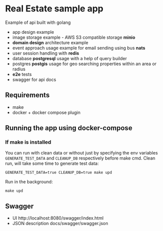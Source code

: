 # Real Estate sample app

Example of api built with golang

- app design example
- image storage example - AWS S3 compatible storage **minio**
- **domain design** architecture example
- event approach usage example for email sending using bus **nats**
- user session handling with **redis**
- database **postgresql** usage with a help of query builder
- postgres **postgis** usage for geo searching properties within an area or radius 
- **e2e** tests
- swagger for api docs

## Requirements

- make
- docker + docker compose plugin

## Running the app using docker-compose

### If make is installed 

You can run with clean data or without just by specifying the env variables `GENERATE_TEST_DATA` and `CLEANUP_DB` respectively before make cmd.
Clean run, will take some time to generate test data: 
```
GENERATE_TEST_DATA=true CLEANUP_DB=true make upd
```

Run in the background: 

```
make upd
```

## Swagger 

- UI http://localhost:8080/swagger/index.html
- JSON description docs/swagger/swagger.json
